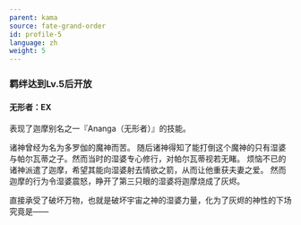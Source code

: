 ```yaml
---
parent: kama
source: fate-grand-order
id: profile-5
language: zh
weight: 5
---
```


### 羁绊达到Lv.5后开放

#### 无形者：EX

表现了迦摩别名之一『Ananga（无形者）』的技能。

诸神曾经为名为多罗伽的魔神而苦。
随后诸神得知了能打倒这个魔神的只有湿婆与帕尔瓦蒂之子。然而当时的湿婆专心修行，对帕尔瓦蒂视若无睹。
烦恼不已的诸神派遣了迦摩，希望其能向湿婆射去情欲之箭，从而让他重获夫妻之爱。
然而迦摩的行为令湿婆震怒，睁开了第三只眼的湿婆将迦摩烧成了灰烬。

直接承受了破坏万物，也就是破坏宇宙之神的湿婆力量，化为了灰烬的神性的下场究竟是——
